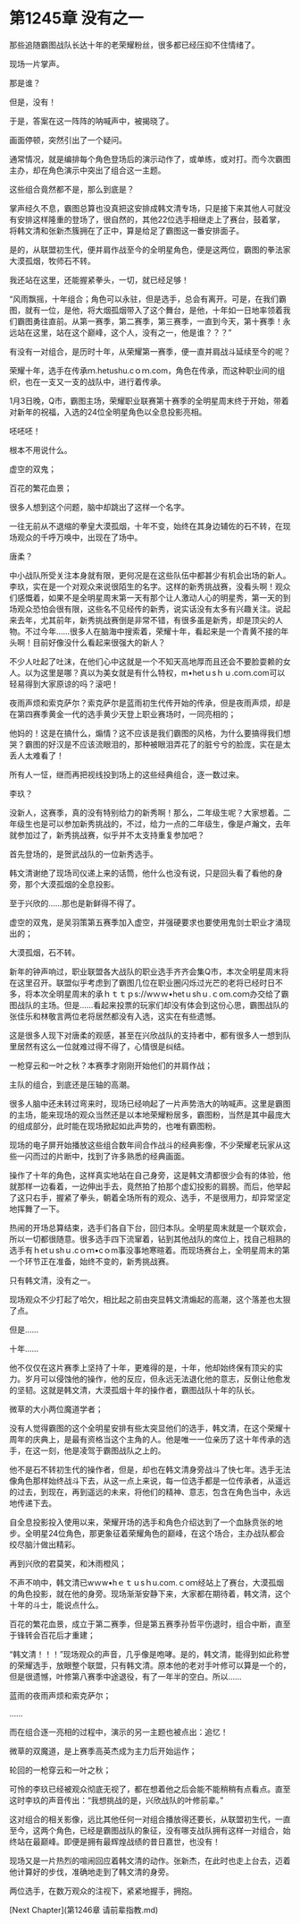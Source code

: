 # 第1245章 没有之一

那些追随霸图战队长达十年的老荣耀粉丝，很多都已经压抑不住情绪了。

现场一片掌声。

那是谁？

但是，没有！

于是，答案在这一阵阵的呐喊声中，被揭晓了。

画面停顿，突然引出了一个疑问。

通常情况，就是编排每个角色登场后的演示动作了，或单练，或对打。而今次霸图主办，却在角色演示中突出了组合这一主题。

这些组合竟然都不是，那么到底是？

掌声经久不息，霸图总算也没真把这安排成韩文清专场，只是接下来其他人可就没有安排这样隆重的登场了，很自然的，其他22位选手相继走上了赛台，鼓着掌，将韩文清和张新杰簇拥在了正中，算是给足了霸图这一番安排面子。

是的，从联盟初生代，便并肩作战至今的全明星角色，便是这两位，霸图的拳法家大漠孤烟，牧师石不转。

我还站在这里，还能握紧拳头，一切，就已经足够！

“风雨飘摇，十年组合；角色可以永驻，但是选手，总会有离开。可是，在我们霸图，就有一位，是他，将大烟孤烟带入了这个舞台，是他，十年如一日地率领着我们霸图勇往直前。从第一赛季，第二赛季，第三赛季，一直到今天，第十赛季！永远站在这里，站在这个巅峰，这个人，没有之一，他是谁？？？”

有没有一对组合，是历时十年，从荣耀第一赛季，便一直并肩战斗延续至今的呢？

荣耀十年，选手在传承ｍ.hetushu.cｏｍ.com，角色在传承，而这种职业间的组织，也在一支又一支的战队中，进行着传承。

1月3日晚，Q市，霸图主场，荣耀职业联赛第十赛季的全明星周末终于开始，带着对新年的祝福，入选的24位全明星角色以全息投影亮相。

呸呸呸！

根本不用说什么。

虚空的双鬼；

百花的繁花血景；

很多人想到这个问题，脑中却跳出了这样一个名字。

一往无前从不退缩的拳皇大漠孤烟，十年不变，始终在其身边辅佐的石不转，在现场观众的千呼万唤中，出现在了场中。

唐柔？

中小战队所受关注本身就有限，更何况是在这些队伍中都甚少有机会出场的新人。李玖，实在是一个对观众来说很陌生的名字。这样的新秀挑战赛，没看头啊！观众们感慨着，如果不是全明星周末第一天有那个让人激动人心的明星秀，第一天的到场观众恐怕会很有限，这些名不见经传的新秀，说实话没有太多有兴趣关注。说起来去年，尤其前年，新秀挑战赛倒是非常不错，有很多虽是新秀，却是顶尖的人物。不过今年……很多人在脑海中搜索着，荣耀十年，看起来是一个青黄不接的年头啊！目前好像没什么看起来很强大的新人？

不少人吐起了吐沫，在他们心中这就是一个不知天高地厚而且还会不要脸耍赖的女人。以为这里是哪？真以为美女就是有什么特权，m•hetｕsｈｕ.coｍ.com可以轻易得到大家原谅的吗？滚吧！

夜雨声烦和索克萨尔？索克萨尔是蓝雨初生代传开始的传承，但是夜雨声烦，却是在第四赛季黄金一代的选手黄少天登上职业赛场时，一同亮相的；

他妈的！这是在搞什么，煽情？这不应该是我们霸图的风格，为什么要搞得我们想哭？霸图的好汉是不应该流眼泪的，那种被眼泪弄花了的脏兮兮的脸庞，实在是太丢人太难看了！

所有人一怔，继而再把视线投到场上的这些经典组合，逐一数过来。

李玖？

没新人，这赛季，真的没有特别给力的新秀啊！那么，二年级生呢？大家想着。二年级生也是可以参加新秀挑战的，不过，给力一点的二年级生，像是卢瀚文，去年就参加过了，新秀挑战赛，似乎并不太支持重复参加吧？

首先登场的，是贺武战队的一位新秀选手。

韩文清谢绝了现场司仪递上来的话筒，他什么也没有说，只是回头看了看他的身旁，那个大漠孤烟的全息投影。

至于兴欣的……那也是新鲜得不得了。

虚空的双鬼，是吴羽策第五赛季加入虚空，并强硬要求也要使用鬼剑士职业才涌现出的；

大漠孤烟，石不转。

新年的钟声响过，职业联盟各大战队的职业选手齐齐会集Q市，本次全明星周末将在这里召开。联盟似乎考虑到了霸图几位在职业圈闪烁过光芒的老将已经时日不多，将本次全明星周末的承ｈｔｔｐs://wｗｗ•hetｕshｕ.ｃom.coｍ办交给了霸图战队的主场。但是……看起来投票的玩家们却没有体会到这份心思，霸图战队的张佳乐和林敬言两位老将居然都没有入选，这实在有些遗憾。

这是很多人现下对唐柔的观感，甚至在兴欣战队的支持者中，都有很多人一想到队里居然有这么一位就难过得不得了，心情很是纠结。

一枪穿云和一叶之秋？本赛季才刚刚开始他们的并肩作战；

主队的组合，到底还是压轴的高潮。

很多人脑中还未转过弯来时，现场已经响起了一片声势浩大的呐喊声。这里是霸图的主场，能来现场的观众当然还是以本地荣耀粉居多，霸图粉，当然是其中最庞大的组成部分，此时能在现场掀起如此声势的，也唯有霸图粉。

现场的电子屏开始播放这些组合数年间合作战斗的经典影像，不少荣耀老玩家从这些一闪而过的片断中，找到了许多熟悉的经典画面。

操作了十年的角色，这样真实地站在自己身旁，这是韩文清都很少会有的体验，他就那样一边看着，一边伸出手去，竟然拍了拍那个虚幻投影的肩膀。而后，他举起了这只右手，握紧了拳头，朝着全场所有的观众、选手，不是很用力，却异常坚定地挥舞了一下。

热闹的开场总算结束，选手们各自下台，回归本队。全明星周末就是一个联欢会，所以一切都很随意。很多选手四下流窜着，钻到其他战队的席位上，找自己相熟的选手有ｈetｕshｕ.cｏｍ•cｏm事没事地寒暄着。而现场赛台上，全明星周末的第一个环节正在准备，始终不变的，新秀挑战赛。

只有韩文清，没有之一。

现场观众不少打起了哈欠，相比起之前由突显韩文清煽起的高潮，这个落差也太狠了点。

但是……

十年……

他不仅仅在这片赛季上坚持了十年，更难得的是，十年，他却始终保有顶尖的实力。岁月可以侵蚀他的操作，他的反应，但永远无法退化他的意志，反倒让他愈发的坚韧。这就是韩文清，大漠孤烟十年的操作者，霸图战队十年的队长。

微草的大小两位魔道学者；

没有人觉得霸图的这个全明星安排有些太突显他们的选手，韩文清，在这个荣耀十周年的庆典上，是最有资格当这个主角的人。他是唯一一位亲历了这十年传承的选手，在这一刻，他是凌驾于霸图战队之上的。

他不是石不转初生代的操作者，但是，却也在韩文清身旁战斗了快七年。选手无法像角色那样始终战斗下去，从这一点上来说，每一位选手都是一位传承者，从遥远的过去，到现在，再到遥远的未来，将他们的精神、意志，包含在角色当中，永远地传递下去。

自全息投影投入使用以来，荣耀开场的选手和角色介绍达到了一个血脉贲张的地步。全明星24位角色，那更象征着荣耀角色的巅峰，在这个场合，主办战队都会绞尽脑汁做出精彩。

再到兴欣的君莫笑，和沐雨橙风；

不声不响中，韩文清已wｗw•hｅｔｕsｈu.com.ｃoｍ经站上了赛台，大漠孤烟的角色投影，就在他的身旁。现场渐渐安静下来，大家都在期待着，韩文清，这个十年的斗士，能说点什么。

百花的繁花血景，成立于第二赛季，但是第五赛季孙哲平伤退时，组合中断，直至于锋转会百花后才重建；

“韩文清！！！”现场观众的声音，几乎像是咆哮。是的，韩文清，能得到如此称誉的荣耀选手，放眼整个联盟，只有韩文清。原本他的老对手叶修可以算是一个的，但是很遗憾，叶修第八赛季中途退役，有了一年半的空白。所以……

蓝雨的夜雨声烦和索克萨尔；

……

而在组合逐一亮相的过程中，演示的另一主题也被点出：追忆！

微草的双魔道，是上赛季高英杰成为主力后开始运作；

轮回的一枪穿云和一叶之秋；

可怜的李玖已经被观众彻底无视了，都在想着他之后会能不能稍稍有点看点。直至这时李玖的声音传出：“我想挑战的是，兴欣战队的叶修前辈。”

这对组合的相关影像，远比其他任何一对组合播放得还要长，从联盟初生代，一直至今，这两个角色，已经是霸图战队的象征，没有哪支战队拥有这样一对组合，始终站在最巅峰。即便是拥有最辉煌战绩的昔日嘉世，也没有！

现场又是一片热烈的喧闹回应着韩文清的动作。张新杰，在此时也走上台去，迈着他计算好的步伐，准确地走到了韩文清的身旁。

两位选手，在数万观众的注视下，紧紧地握手，拥抱。



[Next Chapter](第1246章 请前辈指教.md)